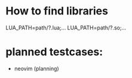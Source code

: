 How to find libraries
=====================
  LUA_PATH=path/?.lua;...
  LUA_PATH=path/?.so;...

planned testcases:
==================
* neovim (planning)
